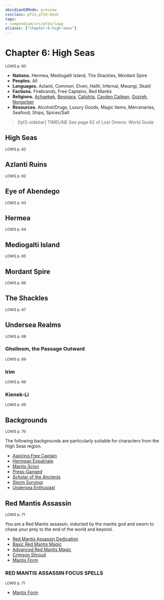 ```yaml
---
obsidianUIMode: preview
cssclass: pf2e,pf2e-book
tags:
- compendium/src/pf2e/lowg
aliases: ["chapter-6-high-seas"]
---
```

# Chapter 6: High Seas
<sup>LOWG p. 60</sup>

- **Nations.** Hermea, Mediogalti Island, The Shackles, Mordant Spire
- **Peoples.** All
- **Languages.** Azlanti, Common, Elven, Hallit, Infernal, Mwangi, Skald
- **Factions.** Firebrands, Free Captains, Red Mantis
- **Religions.** [Achaekek](compendium/setting/deities/achaekek-logm.md), [Besmara](compendium/setting/deities/besmara-logm.md), [Calistria](compendium/setting/deities/calistria.md), [Cayden Cailean](compendium/setting/deities/cayden-cailean.md), [Gozreh](compendium/setting/deities/gozreh.md), [Norgorber](compendium/setting/deities/norgorber.md)
- **Resources.** Alcohol/Drugs, Luxury Goods, Magic Items, Mercenaries, Seafood, Ships, Spices/Salt

> [!pf2-sidebar] TIMELINE
> See page 62 of Lost Omens: World Guide

## High Seas
<sup>LOWG p. 62</sup>

## Azlanti Ruins
<sup>LOWG p. 62</sup>

## Eye of Abendego
<sup>LOWG p. 63</sup>

## Hermea
<sup>LOWG p. 64</sup>

## Mediogalti Island
<sup>LOWG p. 65</sup>

## Mordant Spire
<sup>LOWG p. 66</sup>

## The Shackles
<sup>LOWG p. 67</sup>

## Undersea Realms
<sup>LOWG p. 68</sup>

### Gholinom, the Passage Outward
<sup>LOWG p. 69</sup>

### Irim
<sup>LOWG p. 69</sup>

### Kienek-Li
<sup>LOWG p. 69</sup>

## Backgrounds
<sup>LOWG p. 70</sup>

The following backgrounds are particularly suitable for characters from the High Seas region.

- [Aspiring Free Captain](compendium/character/backgrounds/aspiring-free-captain-lowg.md)
- [Hermean Expatriate](compendium/character/backgrounds/hermean-expatriate-lowg.md)
- [Mantis Scion](compendium/character/backgrounds/mantis-scion-lowg.md)
- [Press-Ganged](compendium/character/backgrounds/press-ganged-lowg.md)
- [Scholar of the Ancients](compendium/character/backgrounds/scholar-of-the-ancients-lowg.md)
- [Storm Survivor](compendium/character/backgrounds/storm-survivor-lowg.md)
- [Undersea Enthusiast](compendium/character/backgrounds/undersea-enthusiast-lowg.md)

## Red Mantis Assassin
<sup>LOWG p. 71</sup>

You are a Red Mantis assassin, inducted by the mantis god and sworn to chase your prey to the end of the world and beyond.

- [Red Mantis Assassin Dedication](compendium/feats/red-mantis-assassin-dedication-lowg.md)
- [Basic Red Mantis Magic](compendium/feats/basic-red-mantis-magic-lowg.md)
- [Advanced Red Mantis Magic](compendium/feats/advanced-red-mantis-magic-lowg.md)
- [Crimson Shroud](compendium/feats/crimson-shroud-lowg.md)
- [Mantis Form](compendium/feats/mantis-form-lowg.md)

### RED MANTIS ASSASSIN FOCUS SPELLS
<sup>LOWG p. 71</sup>

- [Mantis Form](compendium/spells/mantis-form-lowg.md)